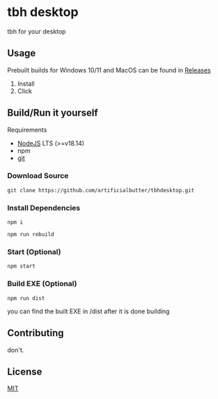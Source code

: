 # tbh desktop

tbh for your desktop

## Usage

Prebuilt builds for Windows 10/11 and MacOS can be found in [Releases](https://github.com/artificialbutter/tbhdesktop/releases)

1. Install
2. Click


## Build/Run it yourself
Requirements
- [NodeJS](https://nodejs.org) LTS (>=v18.14)
- npm 
- [git](https://git-scm.com/)

### Download Source
`` git clone https://github.com/artificialbutter/tbhdesktop.git ``

### Install Dependencies
`` npm i ``

`` npm run rebuild ``

### Start (Optional)
`` npm start ``

### Build EXE (Optional)
`` npm run dist ``

you can find the built EXE in /dist after it is done building

## Contributing

don't. 

## License

[MIT](https://choosealicense.com/licenses/mit/)